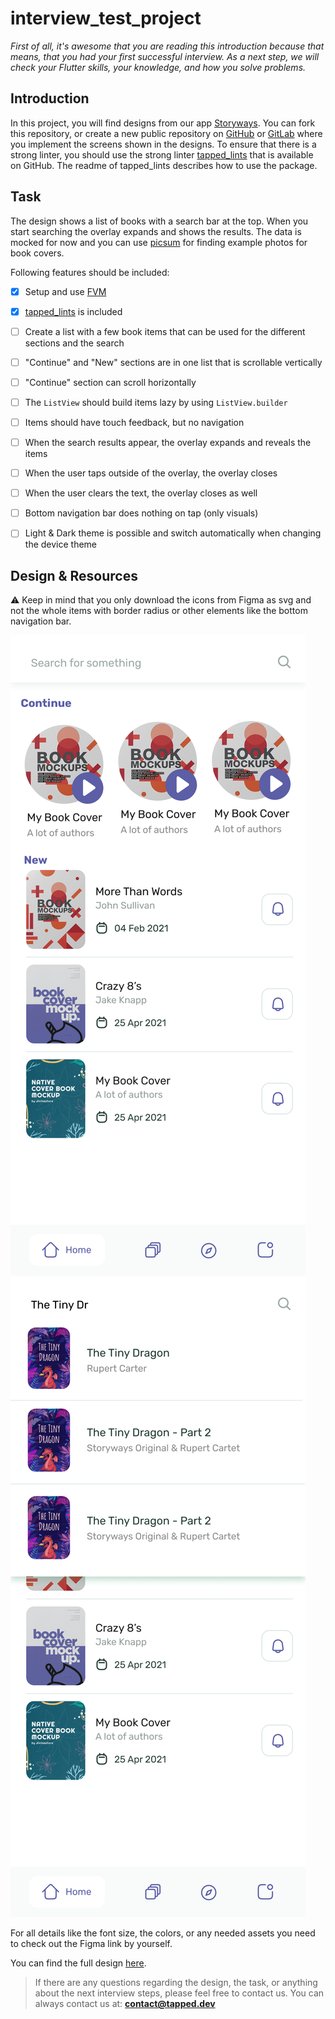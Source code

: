 # interview_test_project

*First of all, it's awesome that you are reading this introduction because that means, that you had your first successful interview. As a next step, we will check your Flutter skills, your knowledge, and how you solve problems.*


## Introduction

In this project, you will find designs from our app [Storyways](https://storyways.app). You can fork this repository, or create a new public repository on [GitHub](https://github.com/) or [GitLab](https://gitlab.com/) where you implement the screens shown in the designs.
To ensure that there is a strong linter, you should use the strong linter [tapped_lints](https://github.com/tappeddev/tapped_lints) that is available on GitHub. The readme of tapped_lints describes how to use the package.  

## Task

The design shows a list of books with a search bar at the top. When you start searching the overlay expands and shows the results. The data is mocked for now and you can use [picsum](https://picsum.photos/) for finding example photos for book covers.

Following features should be included:
- [x] Setup and use [FVM](https://fvm.app/)
- [x] [tapped_lints](https://github.com/tappeddev/tapped_lints) is included 
- [ ] Create a list with a few book items that can be used for the different sections and the search
- [ ] "Continue" and "New" sections are in one list that is scrollable vertically
- [ ] "Continue" section can scroll horizontally
- [ ] The `ListView` should build items lazy by using `ListView.builder`
- [ ] Items should have touch feedback, but no navigation
- [ ] When the search results appear, the overlay expands and reveals the items
- [ ] When the user taps outside of the overlay, the overlay closes
- [ ] When the user clears the text, the overlay closes as well
- [ ] Bottom navigation bar does nothing on tap (only visuals)
- [ ] Light & Dark theme is possible and switch automatically when changing the device theme


## Design & Resources

⚠️ Keep in mind that you only download the icons from Figma as svg and not the whole items with border radius or other elements like the bottom navigation bar.

![](assets/01_04_01_Storyways_List.png)
![](assets/01_04_02_Storyways_Search.png)

For all details like the font size, the colors, or any needed assets you need to check out the Figma link by yourself.

You can find the full design [here](https://www.figma.com/file/aRxa2vnAQgkenyjo5fwm9e/Untitled?node-id=0%3A1).


> If there are any questions regarding the design, the task, or anything about the next interview steps, please feel free to contact us. You can always contact us at: **contact@tapped.dev**
